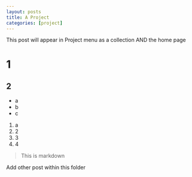 ```yaml
---
layout: posts
title: A Project
categories: [project]
---
```


This post will appear in Project menu as a collection AND the home page

# 1

## 2

- a
- b
- c


1. a
2. 2
3. 3
4. 4


> This is markdown


Add other post within this folder
